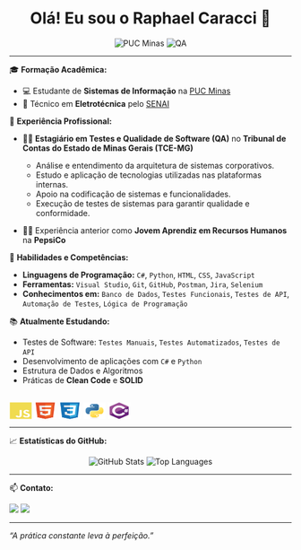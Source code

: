 <h1 align="center">Olá! Eu sou o Raphael Caracci 👋</h1>

<p align="center">
  <img src="https://img.shields.io/badge/Sistemas%20de%20Informa%C3%A7%C3%A3o-PUC%20Minas-blue?style=for-the-badge" alt="PUC Minas">
  <img src="https://img.shields.io/badge/QA-Testes%20de%20Software-green?style=for-the-badge" alt="QA">
</p>

---

🎓 **Formação Acadêmica:**

- 💻 Estudante de **Sistemas de Informação** na [PUC Minas](https://www.pucminas.br)  
- 🔌 Técnico em **Eletrotécnica** pelo [SENAI](https://www.senaimg.com.br)

💼 **Experiência Profissional:**

- 👨‍💻 **Estagiário em Testes e Qualidade de Software (QA)** no **Tribunal de Contas do Estado de Minas Gerais (TCE-MG)**  
  - Análise e entendimento da arquitetura de sistemas corporativos.  
  - Estudo e aplicação de tecnologias utilizadas nas plataformas internas.  
  - Apoio na codificação de sistemas e funcionalidades.  
  - Execução de testes de sistemas para garantir qualidade e conformidade.  

- 🧑‍💼 Experiência anterior como **Jovem Aprendiz em Recursos Humanos** na **PepsiCo**

🧠 **Habilidades e Competências:**

- **Linguagens de Programação:** `C#`, `Python`, `HTML`, `CSS`, `JavaScript`  
- **Ferramentas:** `Visual Studio`, `Git`, `GitHub`, `Postman`, `Jira`, `Selenium`  
- **Conhecimentos em:** `Banco de Dados`, `Testes Funcionais`, `Testes de API`, `Automação de Testes`, `Lógica de Programação`  

📚 **Atualmente Estudando:**

- Testes de Software: `Testes Manuais`, `Testes Automatizados`, `Testes de API`  
- Desenvolvimento de aplicações com `C#` e `Python`  
- Estrutura de Dados e Algoritmos  
- Práticas de **Clean Code** e **SOLID**

<div style="display: inline_block"><br>
  <img align="center" alt="Raphael-Js" height="30" width="40" src="https://raw.githubusercontent.com/devicons/devicon/master/icons/javascript/javascript-plain.svg">
  <img align="center" alt="Raphael-HTML" height="30" width="40" src="https://raw.githubusercontent.com/devicons/devicon/master/icons/html5/html5-original.svg">
  <img align="center" alt="Raphael-CSS" height="30" width="40" src="https://raw.githubusercontent.com/devicons/devicon/master/icons/css3/css3-original.svg">
  <img align="center" alt="Raphael-Python" height="30" width="40" src="https://raw.githubusercontent.com/devicons/devicon/master/icons/python/python-original.svg">
  <img align="center" alt="Raphael-Csharp" height="30" width="40" src="https://raw.githubusercontent.com/devicons/devicon/master/icons/csharp/csharp-original.svg">
</div>

---

📈 **Estatísticas do GitHub:**

<p align="center">
  <img src="https://github-readme-stats.vercel.app/api?username=R4phaelCB&show_icons=true&theme=radical" alt="GitHub Stats">
  <img src="https://github-readme-stats.vercel.app/api/top-langs/?username=R4phaelCB&layout=compact&theme=radical" alt="Top Languages">
</p>

---

📫 **Contato:**

<div> 
  <a href = "mailto:raphaelcaracci@gmail.com"><img src="https://img.shields.io/badge/-Gmail-%23333?style=for-the-badge&logo=gmail&logoColor=white" target="_blank"></a>
  <a href="https://www.linkedin.com/in/raphael-caracci/" target="_blank"><img src="https://img.shields.io/badge/-LinkedIn-%230077B5?style=for-the-badge&logo=linkedin&logoColor=white" target="_blank"></a>  
</div>

---

*“A prática constante leva à perfeição.”*

